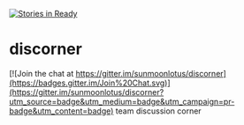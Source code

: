 [![Stories in Ready](https://badge.waffle.io/sunmoonlotus/discorner.png?label=ready&title=Ready)](https://waffle.io/sunmoonlotus/discorner)
# discorner

[![Join the chat at https://gitter.im/sunmoonlotus/discorner](https://badges.gitter.im/Join%20Chat.svg)](https://gitter.im/sunmoonlotus/discorner?utm_source=badge&utm_medium=badge&utm_campaign=pr-badge&utm_content=badge)
team discussion corner
